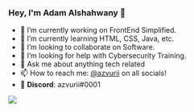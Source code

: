 ### Hey, I'm Adam Alshahwany 👋

- 🔭 I’m currently working on FrontEnd Simplified.
- 🌱 I’m currently learning HTML, CSS, Java, etc.
- 👯 I’m looking to collaborate on Software.
- 🤔 I’m looking for help with Cybersecurity Training.
- 💬 Ask me about anything tech related
- 📫 How to reach me: [@azvurii](https://www.instagram.com/azvurii/?hl=en) on all socials!
- 🔵 **Discord**:  azvurii#0001

<img src="https://github-readme-stats.vercel.app/api?username=azvurii&&show_icons=true&title_color=ffffff&icon_color=e10600&text_color=daf7dc&bg_color=191918">
